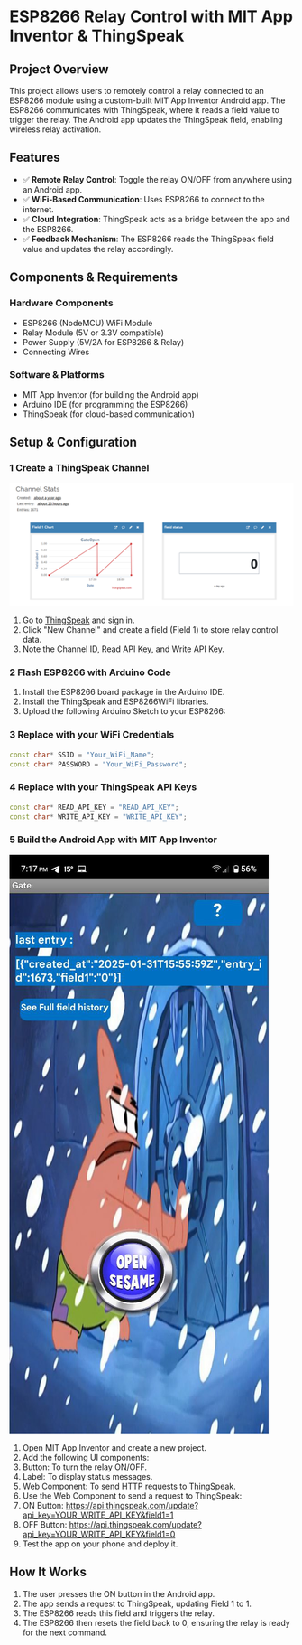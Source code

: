 # ESP8266 Relay Control with MIT App Inventor & ThingSpeak
## Project Overview
This project allows users to remotely control a relay connected to an ESP8266 module using a custom-built MIT App Inventor Android app. The ESP8266 communicates with ThingSpeak, where it reads a field value to trigger the relay. The Android app updates the ThingSpeak field, enabling wireless relay activation.
## Features

- ✅ **Remote Relay Control**: Toggle the relay ON/OFF from anywhere using an Android app.
- ✅ **WiFi-Based Communication**: Uses ESP8266 to connect to the internet.
- ✅ **Cloud Integration**: ThingSpeak acts as a bridge between the app and the ESP8266.
- ✅ **Feedback Mechanism**: The ESP8266 reads the ThingSpeak field value and updates the relay accordingly.

## Components & Requirements
### Hardware Components

- ESP8266 (NodeMCU) WiFi Module
- Relay Module (5V or 3.3V compatible)
- Power Supply (5V/2A for ESP8266 & Relay)
- Connecting Wires

### Software & Platforms

- MIT App Inventor (for building the Android app)
- Arduino IDE (for programming the ESP8266)
- ThingSpeak (for cloud-based communication)

## Setup & Configuration
### 1 Create a ThingSpeak Channel
![alt text](<Screenshot 2025-01-31 164859.png>)
1. Go to [ThingSpeak](https://thingspeak.com) and sign in.
2. Click "New Channel" and create a field (Field 1) to store relay control data.
3. Note the Channel ID, Read API Key, and Write API Key.

### 2 Flash ESP8266 with Arduino Code

1. Install the ESP8266 board package in the Arduino IDE.
2. Install the ThingSpeak and ESP8266WiFi libraries.
3. Upload the following Arduino Sketch to your ESP8266:
### 3 Replace with your WiFi Credentials
```cpp
const char* SSID = "Your_WiFi_Name";  
const char* PASSWORD = "Your_WiFi_Password";  
```
### 4 Replace with your ThingSpeak API Keys
```cpp
const char* READ_API_KEY = "READ_API_KEY";  
const char* WRITE_API_KEY = "WRITE_API_KEY";   
```
### 5 Build the Android App with MIT App Inventor
![alt text](photo_2025-01-31_19-17-43.jpg)
1. Open MIT App Inventor and create a new project.
2. Add the following UI components:
3. Button: To turn the relay ON/OFF.
4. Label: To display status messages.
5. Web Component: To send HTTP requests to ThingSpeak.
6. Use the Web Component to send a request to ThingSpeak:
7. ON Button: https://api.thingspeak.com/update?api_key=YOUR_WRITE_API_KEY&field1=1
8. OFF Button: https://api.thingspeak.com/update?api_key=YOUR_WRITE_API_KEY&field1=0
9. Test the app on your phone and deploy it.
## How It Works
1. The user presses the ON button in the Android app.
2. The app sends a request to ThingSpeak, updating Field 1 to 1.
3. The ESP8266 reads this field and triggers the relay.
4. The ESP8266 then resets the field back to 0, ensuring the relay is ready for the next command.
